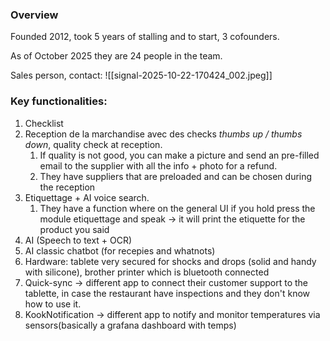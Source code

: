 ### Overview

Founded 2012, took 5 years of stalling and to start, 3 cofounders.

As of October 2025 they are 24 people in the team.

Sales person, contact:
![[signal-2025-10-22-170424_002.jpeg]]

### Key functionalities:

1. Checklist
2. Reception de la marchandise avec des checks *thumbs up / thumbs down*, quality check at reception. 
	1. If quality is not good, you can make a picture and send an pre-filled email to the supplier with all the info + photo for a refund.
	2. They have suppliers that are preloaded and can be chosen during the reception
3. Etiquettage + AI voice search.
	1. They have a function where on the general UI if you hold press the module etiquettage and speak -> it will print the etiquette for the product you said 
4. AI (Speech to text + OCR)
5. AI classic chatbot (for recepies and whatnots)
6. Hardware: tablete very secured for shocks and drops (solid and handy with silicone), brother printer which is bluetooth connected 
7. Quick-sync -> different app to connect their customer support to the tablette, in case the restaurant have inspections and they don't know how to use it.
8. KookNotification -> different app to notify and monitor temperatures via sensors(basically a grafana dashboard with temps)
 